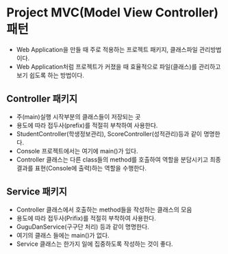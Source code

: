 # Project MVC(Model View Controller) 패턴
* Web Application을 만들 때 주로 적용하는 프로젝트 패키지, 클래스파일 관리방법이다.
* Web Application처럼 프로젝트가 커졌을 때 효율적으로 파일(클래스)를 관리하고 보기 쉽도록 하는 방법이다.

## Controller 패키지
* 주(main)실행 시작부분의 클래스들이 저장되는 곳
* 용도에 따라 접두사(prefix)를 적절히 부착하여 사용한다.
* StudentController(학생정보관리), ScoreController(성적관리)등과 같이 명명한다.
* Console 프로젝트에서는 여기에 main()가 있다.
* Controller 클래스는 다른 class들의 method를 호출하여 역할을 분담시키고 최종 결과를 표현(Console에 출력)하는 역할을 수행한다.

## Service 패키지
* Controller 클래스에서 호출하는 method들을 작성하는 클래스의 모음
* 용도에 따라 접두사(Prifix)를 적절히 부착하여 사용한다.
* GuguDanService(구구단 처리) 등과 같이 명명한다.
* 여기의 클래스 들에는 main()가 없다.
* Service 클래스는 한가지 일에 집중하도록 작성하는 것이 좋다.
